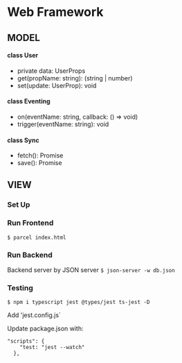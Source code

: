 # Web Framework

## MODEL

#### class User

- private data: UserProps
- get(propName: string): (string | number)
- set(update: UserProp): void

#### class Eventing

- on(eventName: string, callback: () => void)
- trigger(eventName: string): void

#### class Sync

- fetch(): Promise
- save(): Promise

## VIEW

### Set Up

### Run Frontend

`$ parcel index.html`

### Run Backend

Backend server by JSON server
`$ json-server -w db.json`

### Testing

`$ npm i typescript jest @types/jest ts-jest -D`

Add 'jest.config.js`

Update package.json with:

```
"scripts": {
    "test: "jest --watch"
  },
```
